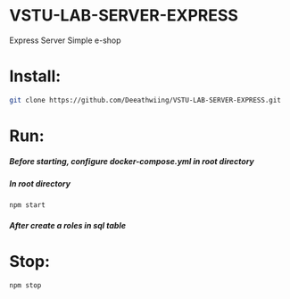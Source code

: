 # VSTU-LAB-SERVER-EXPRESS
Express Server
Simple e-shop

# Install:

```sh
git clone https://github.com/Deeathwiing/VSTU-LAB-SERVER-EXPRESS.git
```
# Run:

##### Before starting, configure docker-compose.yml in root directory

##### In root directory

```sh
npm start
```
##### After create a roles in sql table

# Stop:
```sh
npm stop
```
